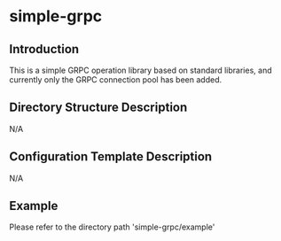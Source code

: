 # simple-grpc

## Introduction
This is a simple GRPC operation library based on standard libraries, and currently only the GRPC connection pool has been added.

## Directory Structure Description
N/A

## Configuration Template Description
N/A

## Example
Please refer to the directory path 'simple-grpc/example'